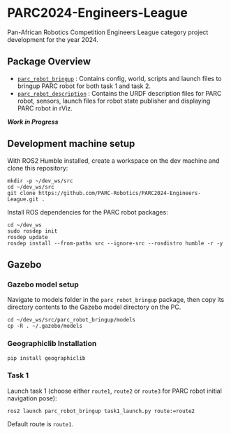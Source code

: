 # PARC2024-Engineers-League
Pan-African Robotics Competition Engineers League category project development for the year 2024.

## Package Overview
- [`parc_robot_bringup`](./parc_robot_bringup/) : Contains config, world, scripts and launch files to bringup PARC robot for both task 1 and task 2. 
- [`parc_robot_description`](./parc_robot_description/) : Contains the URDF description files for PARC robot, sensors, launch files for robot state publisher and
                                                        displaying PARC robot in rViz.

***Work in Progress***

## Development machine setup

With ROS2 Humble installed, create a workspace on the dev machine and clone this repository:

```
mkdir -p ~/dev_ws/src
cd ~/dev_ws/src
git clone https://github.com/PARC-Robotics/PARC2024-Engineers-League.git .
```

Install ROS dependencies for the PARC robot packages:
```
cd ~/dev_ws
sudo rosdep init
rosdep update
rosdep install --from-paths src --ignore-src --rosdistro humble -r -y
```

## Gazebo

### Gazebo model setup
Navigate to models folder in the `parc_robot_bringup` package, then copy its directory contents to the Gazebo model directory on the PC.

```
cd ~/dev_ws/src/parc_robot_bringup/models
cp -R . ~/.gazebo/models
```

### Geographiclib Installation

```
pip install geographiclib
```

### Task 1

Launch task 1 (choose either `route1`, `route2` or `route3` for PARC robot initial navigation pose):

```
ros2 launch parc_robot_bringup task1_launch.py route:=route2
```

Default route is `route1`.

